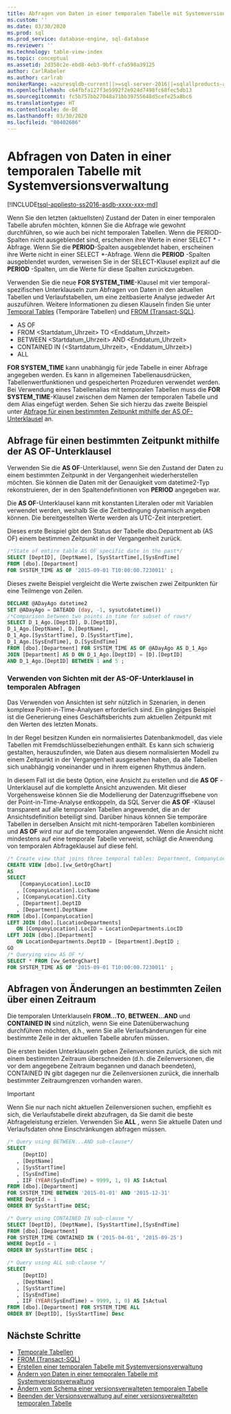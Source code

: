 ```yaml
---
title: Abfragen von Daten in einer temporalen Tabelle mit Systemversionsverwaltung | Microsoft-Dokumentation
ms.custom: ''
ms.date: 03/30/2020
ms.prod: sql
ms.prod_service: database-engine, sql-database
ms.reviewer: ''
ms.technology: table-view-index
ms.topic: conceptual
ms.assetid: 2d358c2e-ebd8-4eb3-9bff-cfa598a39125
author: CarlRabeler
ms.author: carlrab
monikerRange: =azuresqldb-current||>=sql-server-2016||=sqlallproducts-allversions||>=sql-server-linux-2017||=azuresqldb-mi-current
ms.openlocfilehash: c64fbfa127f3e5992f2e924d7498fc68fec5db13
ms.sourcegitcommit: fc5b757bb27048a71bb39755648d5cefe25a8bc6
ms.translationtype: HT
ms.contentlocale: de-DE
ms.lasthandoff: 03/30/2020
ms.locfileid: "80402686"
---
```

# <a name="querying-data-in-a-system-versioned-temporal-table"></a>Abfragen von Daten in einer temporalen Tabelle mit Systemversionsverwaltung

[!INCLUDE[tsql-appliesto-ss2016-asdb-xxxx-xxx-md](../../includes/tsql-appliesto-ss2016-asdb-xxxx-xxx-md.md)]

Wenn Sie den letzten (aktuellsten) Zustand der Daten in einer temporalen Tabelle abrufen möchten, können Sie die Abfrage wie gewohnt durchführen, so wie auch bei nicht temporalen Tabellen. Wenn die PERIOD-Spalten nicht ausgeblendet sind, erscheinen ihre Werte in einer SELECT \* -Abfrage. Wenn Sie die **PERIOD**-Spalten ausgeblendet haben, erscheinen ihre Werte nicht in einer SELECT \*-Abfrage. Wenn die **PERIOD** -Spalten ausgeblendet wurden, verweisen Sie in der SELECT-Klausel explizit auf die **PERIOD** -Spalten, um die Werte für diese Spalten zurückzugeben.

Verwenden Sie die neue **FOR SYSTEM_TIME**-Klausel mit vier temporal-spezifischen Unterklauseln zum Abfragen von Daten in den aktuellen Tabellen und Verlaufstabellen, um eine zeitbasierte Analyse jedweder Art auszuführen. Weitere Informationen zu diesen Klauseln finden Sie unter [Temporal Tables](../../relational-databases/tables/temporal-tables.md) (Temporäre Tabellen) und [FROM &#40;Transact-SQL&#41;](../../t-sql/queries/from-transact-sql.md).

- AS OF <Datum>
- FROM <Startdatum_Uhrzeit> TO <Enddatum_Uhrzeit>
- BETWEEN <Startdatum_Uhrzeit> AND <Enddatum_Uhrzeit>
- CONTAINED IN (<Startdatum_Uhrzeit>, <Enddatum_Uhrzeit>)
- ALL

**FOR SYSTEM_TIME** kann unabhängig für jede Tabelle in einer Abfrage angegeben werden. Es kann in allgemeinen Tabellenausdrücken, Tabellenwertfunktionen und gespeicherten Prozeduren verwendet werden. Bei Verwendung eines Tabellenalias mit temporalen Tabellen muss die **FOR SYSTEM_TIME**-Klausel zwischen dem Namen der temporalen Tabelle und dem Alias eingefügt werden. Sehen Sie sich hierzu das zweite Beispiel unter [Abfrage für einen bestimmten Zeitpunkt mithilfe der AS OF-Unterklausel](#query-for-a-specific-time-using-the-as-of-sub-clause) an.

## <a name="query-for-a-specific-time-using-the-as-of-sub-clause"></a>Abfrage für einen bestimmten Zeitpunkt mithilfe der AS OF-Unterklausel

Verwenden Sie die **AS OF**-Unterklausel, wenn Sie den Zustand der Daten zu einem bestimmten Zeitpunkt in der Vergangenheit wiederherstellen möchten. Sie können die Daten mit der Genauigkeit vom datetime2-Typ rekonstruieren, der in den Spaltendefinitionen von **PERIOD** angegeben war.

Die **AS OF**-Unterklausel kann mit konstanten Literalen oder mit Variablen verwendet werden, weshalb Sie die Zeitbedingung dynamisch angeben können. Die bereitgestellten Werte werden als UTC-Zeit interpretiert.

Dieses erste Beispiel gibt den Status der Tabelle dbo.Department ab (AS OF) einem bestimmen Zeitpunkt in der Vergangenheit zurück.

```sql
/*State of entire table AS OF specific date in the past*/
SELECT [DeptID], [DeptName], [SysStartTime],[SysEndTime]
FROM [dbo].[Department]
FOR SYSTEM_TIME AS OF '2015-09-01 T10:00:00.7230011' ;
```

Dieses zweite Beispiel vergleicht die Werte zwischen zwei Zeitpunkten für eine Teilmenge von Zeilen.

```sql
DECLARE @ADayAgo datetime2
SET @ADayAgo = DATEADD (day, -1, sysutcdatetime())
/*Comparison between two points in time for subset of rows*/
SELECT D_1_Ago.[DeptID], D.[DeptID],
D_1_Ago.[DeptName], D.[DeptName],
D_1_Ago.[SysStartTime], D.[SysStartTime],
D_1_Ago.[SysEndTime], D.[SysEndTime]
FROM [dbo].[Department] FOR SYSTEM_TIME AS OF @ADayAgo AS D_1_Ago
JOIN [Department] AS D ON D_1_Ago.[DeptID] = [D].[DeptID]
AND D_1_Ago.[DeptID] BETWEEN 1 and 5 ;
```

### <a name="using-views-with-as-of-sub-clause-in-temporal-queries"></a>Verwenden von Sichten mit der AS-OF-Unterklausel in temporalen Abfragen

Das Verwenden von Ansichten ist sehr nützlich in Szenarien, in denen komplexe Point-in-Time-Analysen erforderlich sind. Ein gängiges Beispiel ist die Generierung eines Geschäftsberichts zum aktuellen Zeitpunkt mit den Werten des letzten Monats.

In der Regel besitzen Kunden ein normalisiertes Datenbankmodell, das viele Tabellen mit Fremdschlüsselbeziehungen enthält. Es kann sich schwierig gestalten, herauszufinden, wie Daten aus diesem normalisierten Modell zu einem Zeitpunkt in der Vergangenheit ausgesehen haben, da alle Tabellen sich unabhängig voneinander und in ihrem eigenen Rhythmus ändern.

In diesem Fall ist die beste Option, eine Ansicht zu erstellen und die **AS OF** -Unterklausel auf die komplette Ansicht anzuwenden. Mit dieser Vorgehensweise können Sie die Modellierung der Datenzugriffsebene von der Point-in-Time-Analyse entkoppeln, da SQL Server die **AS OF** -Klausel transparent auf alle temporalen Tabellen angewendet, die an der Ansichtsdefinition beteiligt sind. Darüber hinaus können Sie temporäre Tabellen in derselben Ansicht mit nicht-temporären Tabellen kombinieren und **AS OF** wird nur auf die temporalen angewendet. Wenn die Ansicht nicht mindestens auf eine temporale Tabelle verweist, schlägt die Anwendung von temporalen Abfrageklausel auf diese fehl.

```sql
/* Create view that joins three temporal tables: Department, CompanyLocation, LocationDepartments */
CREATE VIEW [dbo].[vw_GetOrgChart]
AS
SELECT
    [CompanyLocation].LocID
   , [CompanyLocation].LocName
   , [CompanyLocation].City
   , [Department].DeptID
   , [Department].DeptName
FROM [dbo].[CompanyLocation]
LEFT JOIN [dbo].[LocationDepartments]
   ON [CompanyLocation].LocID = LocationDepartments.LocID
LEFT JOIN [dbo].[Department]
   ON LocationDepartments.DeptID = [Department].DeptID ;
GO
/* Querying view AS OF */
SELECT * FROM [vw_GetOrgChart]
FOR SYSTEM_TIME AS OF '2015-09-01 T10:00:00.7230011' ;
```

## <a name="query-for-changes-to-specific-rows-over-time"></a>Abfragen von Änderungen an bestimmten Zeilen über einen Zeitraum

Die temporalen Unterklauseln **FROM...TO**, **BETWEEN...AND** und **CONTAINED IN** sind nützlich, wenn Sie eine Datenüberwachung durchführen möchten, d.h., wenn Sie alle Verlaufsänderungen für eine bestimmte Zeile in der aktuellen Tabelle abrufen müssen.

Die ersten beiden Unterklauseln geben Zeilenversionen zurück, die sich mit einem bestimmten Zeitraum überschneiden (d.h. die Zeilenversionen, die vor dem angegebene Zeitraum begannen und danach beendeten), CONTAINED IN gibt dagegen nur die Zeilenversionen zurück, die innerhalb bestimmter Zeitraumgrenzen vorhanden waren.

> [!IMPORTANT]
> Wenn Sie nur nach nicht aktuellen Zeilenversionen suchen, empfiehlt es sich, die Verlaufstabelle direkt abzufragen, da Sie damit die beste Abfrageleistung erzielen. Verwenden Sie **ALL** , wenn Sie aktuelle Daten und Verlaufsdaten ohne Einschränkungen abfragen müssen.

```sql
/* Query using BETWEEN...AND sub-clause*/
SELECT
     [DeptID]
   , [DeptName]
   , [SysStartTime]
   , [SysEndTime]
   , IIF (YEAR(SysEndTime) = 9999, 1, 0) AS IsActual
FROM [dbo].[Department]
FOR SYSTEM_TIME BETWEEN '2015-01-01' AND '2015-12-31'
WHERE DeptId = 1
ORDER BY SysStartTime DESC;

/* Query using CONTAINED IN sub-clause */
SELECT [DeptID], [DeptName], [SysStartTime],[SysEndTime]
FROM [dbo].[Department]
FOR SYSTEM_TIME CONTAINED IN ('2015-04-01', '2015-09-25')
WHERE DeptId = 1
ORDER BY SysStartTime DESC ;

/* Query using ALL sub-clause */
SELECT
     [DeptID]
   , [DeptName]
   , [SysStartTime]
   , [SysEndTime]
   , IIF (YEAR(SysEndTime) = 9999, 1, 0) AS IsActual
FROM [dbo].[Department] FOR SYSTEM_TIME ALL
ORDER BY [DeptID], [SysStartTime] Desc
```

## <a name="next-steps"></a>Nächste Schritte

- [Temporale Tabellen](../../relational-databases/tables/temporal-tables.md)
- [FROM &#40;Transact-SQL&#41;](../../t-sql/queries/from-transact-sql.md)
- [Erstellen einer temporalen Tabelle mit Systemversionsverwaltung](../../relational-databases/tables/creating-a-system-versioned-temporal-table.md)
- [Ändern von Daten in einer temporalen Tabelle mit Systemversionsverwaltung](../../relational-databases/tables/modifying-data-in-a-system-versioned-temporal-table.md)
- [Ändern vom Schema einer versionsverwalteten temporalen Tabelle](../../relational-databases/tables/changing-the-schema-of-a-system-versioned-temporal-table.md)
- [Beenden der Versionsverwaltung auf einer versionsverwalteten temporalen Tabelle](../../relational-databases/tables/stopping-system-versioning-on-a-system-versioned-temporal-table.md)
